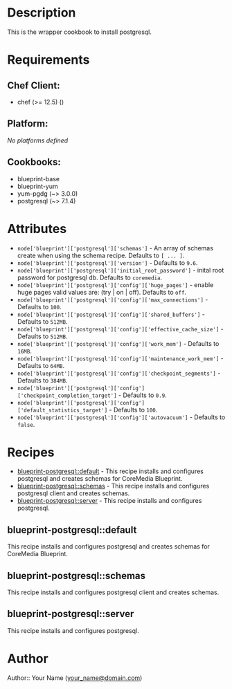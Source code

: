 # Description

This is the wrapper cookbook to install postgresql.



# Requirements


## Chef Client:

* chef (>= 12.5) ()

## Platform:

*No platforms defined*

## Cookbooks:

* blueprint-base
* blueprint-yum
* yum-pgdg (~> 3.0.0)
* postgresql (~> 7.1.4)

# Attributes

* `node['blueprint']['postgresql']['schemas']` - An array of schemas create when using the schema recipe. Defaults to `[ ... ]`.
* `node['blueprint']['postgresql']['version']` -  Defaults to `9.6`.
* `node['blueprint']['postgresql']['initial_root_password']` - inital root password for postgresql db. Defaults to `coremedia`.
* `node['blueprint']['postgresql']['config']['huge_pages']` - enable huge pages valid values are: (try | on | off). Defaults to `off`.
* `node['blueprint']['postgresql']['config']['max_connections']` -  Defaults to `100`.
* `node['blueprint']['postgresql']['config']['shared_buffers']` -  Defaults to `512MB`.
* `node['blueprint']['postgresql']['config']['effective_cache_size']` -  Defaults to `512MB`.
* `node['blueprint']['postgresql']['config']['work_mem']` -  Defaults to `16MB`.
* `node['blueprint']['postgresql']['config']['maintenance_work_mem']` -  Defaults to `64MB`.
* `node['blueprint']['postgresql']['config']['checkpoint_segments']` -  Defaults to `384MB`.
* `node['blueprint']['postgresql']['config']['checkpoint_completion_target']` -  Defaults to `0.9`.
* `node['blueprint']['postgresql']['config']['default_statistics_target']` -  Defaults to `100`.
* `node['blueprint']['postgresql']['config']['autovacuum']` -  Defaults to `false`.

# Recipes

* [blueprint-postgresql::default](#blueprint-postgresqldefault) - This recipe installs and configures postgresql and creates schemas for CoreMedia Blueprint.
* [blueprint-postgresql::schemas](#blueprint-postgresqlschemas) - This recipe installs and configures postgresql client and creates schemas.
* [blueprint-postgresql::server](#blueprint-postgresqlserver) - This recipe installs and configures postgresql.

## blueprint-postgresql::default

This recipe installs and configures postgresql and creates schemas for CoreMedia Blueprint.

## blueprint-postgresql::schemas

This recipe installs and configures postgresql client and creates schemas.

## blueprint-postgresql::server

This recipe installs and configures postgresql.

# Author

Author:: Your Name (<your_name@domain.com>)
